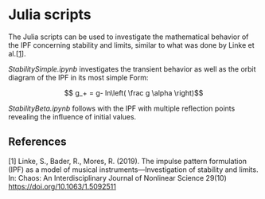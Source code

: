 # Julia scripts

The Julia scripts can be used to investigate the mathematical behavior of the IPF concerning stability and limits, similar to what was done by Linke et al.[[1](#1)].

*StabilitySimple.ipynb* investigates the transient behavior as well as the orbit diagram of the IPF in its most simple Form:

$$ g_+ = g- ln\left( \frac g \alpha \right)$$

*StabilityBeta.ipynb* follows with the IPF with multiple reflection points revealing the influence of initial values.

## References

<a id="1">[1]</a> 
Linke, S., Bader, R., Mores, R. (2019). 
The impulse pattern formulation (IPF) as a model of musical instruments—Investigation of stability and limits.
In: Chaos: An Interdisciplinary Journal of Nonlinear Science 29(10)
https://doi.org/10.1063/1.5092511 
